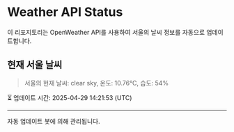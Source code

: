 
# Weather API Status

이 리포지토리는 OpenWeather API를 사용하여 서울의 날씨 정보를 자동으로 업데이트합니다.

## 현재 서울 날씨
> 서울의 현재 날씨: clear sky, 온도: 10.76°C, 습도: 54%

⏳ 업데이트 시간: 2025-04-29 14:21:53 (UTC)

---
자동 업데이트 봇에 의해 관리됩니다.
